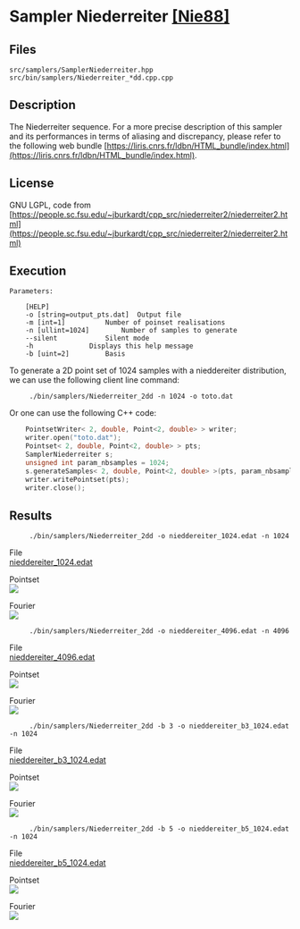 # Sampler Niederreiter [[Nie88]](https://www.sciencedirect.com/science/article/pii/0022314X8890025X)


## Files

```
src/samplers/SamplerNiederreiter.hpp  
src/bin/samplers/Niederreiter_*dd.cpp.cpp
```


## Description


The Niederreiter sequence.  For a more precise description of this sampler and its performances in terms of aliasing and discrepancy, please refer to the following web bundle [https://liris.cnrs.fr/ldbn/HTML_bundle/index.html](https://liris.cnrs.fr/ldbn/HTML_bundle/index.html).

## License

GNU LGPL, code from [https://people.sc.fsu.edu/~jburkardt/cpp_src/niederreiter2/niederreiter2.html](https://people.sc.fsu.edu/~jburkardt/cpp_src/niederreiter2/niederreiter2.html)

## Execution


```
Parameters:  

	[HELP]
	-o [string=output_pts.dat]	Output file
	-m [int=1]			Number of poinset realisations
	-n [ullint=1024]		Number of samples to generate
	--silent 			Silent mode
	-h 				Displays this help message
	-b [uint=2]			Basis
```			

To generate a 2D point set of 1024 samples with a nieddereiter distribution, we can use the following client line command:

         ./bin/samplers/Niederreiter_2dd -n 1024 -o toto.dat 

Or one can use the following C++ code:

```cpp    
    PointsetWriter< 2, double, Point<2, double> > writer;
    writer.open("toto.dat");
    Pointset< 2, double, Point<2, double> > pts;
    SamplerNiederreiter s;
    unsigned int param_nbsamples = 1024;
    s.generateSamples< 2, double, Point<2, double> >(pts, param_nbsamples);
    writer.writePointset(pts);
    writer.close();
```    			

## Results


         ./bin/samplers/Niederreiter_2dd -o nieddereiter_1024.edat -n 1024 

File  
[nieddereiter_1024.edat](data/nieddereiter/nieddereiter_1024.edat)

Pointset  
[![](data/nieddereiter/nieddereiter_1024.png)](data/nieddereiter/nieddereiter_1024.png)

Fourier  
[![](data/nieddereiter/nieddereiter_1024_fourier.png)](data/nieddereiter/nieddereiter_1024_fourier.png)

         ./bin/samplers/Niederreiter_2dd -o nieddereiter_4096.edat -n 4096 

File  
[nieddereiter_4096.edat](data/nieddereiter/nieddereiter_4096.edat)

Pointset  
[![](data/nieddereiter/nieddereiter_4096.png)](data/nieddereiter/nieddereiter_4096.png)

Fourier  
[![](data/nieddereiter/nieddereiter_4096_fourier.png)](data/nieddereiter/nieddereiter_4096_fourier.png)

         ./bin/samplers/Niederreiter_2dd -b 3 -o nieddereiter_b3_1024.edat -n 1024 

File  
[nieddereiter_b3_1024.edat](data/nieddereiter_b3/nieddereiter_b3_1024.edat)

Pointset  
[![](data/nieddereiter_b3/nieddereiter_b3_1024.png)](data/nieddereiter_b3/nieddereiter_b3_1024.png)

Fourier  
[![](data/nieddereiter_b3/nieddereiter_b3_1024_fourier.png)](data/nieddereiter_b3/nieddereiter_b3_1024_fourier.png)

         ./bin/samplers/Niederreiter_2dd -b 5 -o nieddereiter_b5_1024.edat -n 1024 

File  
[nieddereiter_b5_1024.edat](data/nieddereiter_b5/nieddereiter_b5_1024.edat)

Pointset  
[![](data/nieddereiter_b5/nieddereiter_b5_1024.png)](data/nieddereiter_b5/nieddereiter_b5_1024.png)

Fourier  
[![](data/nieddereiter_b5/nieddereiter_b5_1024_fourier.png)](data/nieddereiter_b5/nieddereiter_b5_1024_fourier.png)
